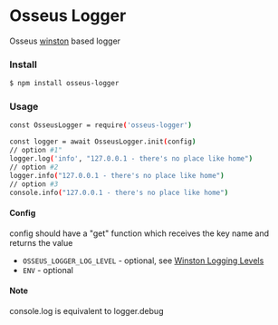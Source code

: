 # Osseus Logger

Osseus [winston](https://github.com/winstonjs/winston) based logger

### Install
```bash
$ npm install osseus-logger
```

### Usage
```bash
const OsseusLogger = require('osseus-logger')

const logger = await OsseusLogger.init(config)
// option #1"
logger.log('info', "127.0.0.1 - there's no place like home")
// option #2
logger.info("127.0.0.1 - there's no place like home")
// option #3
console.info("127.0.0.1 - there's no place like home")
```

#### Config
config should have a "get" function which receives the key name and returns the value

* `OSSEUS_LOGGER_LOG_LEVEL` - optional, see [Winston Logging Levels](https://github.com/winstonjs/winston#logging-levels)
* `ENV` - optional

#### Note
console.log is equivalent to logger.debug
